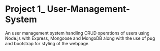 # Project 1_ User-Management-System
An user management system handling CRUD operations of users using Node.js with Express, Mongoose and MongoDB along with the use of pug and bootstrap for styling of the webpage.


